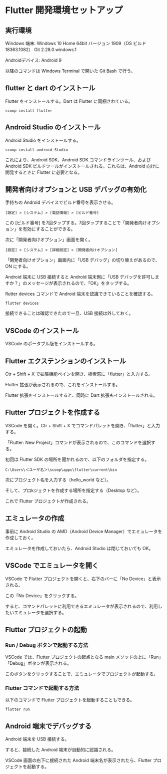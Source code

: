 # Flutter 開発環境セットアップ

## 実行環境
Windows 端末:
Windows 10 Home 64bit バージョン 1909（OS ビルド 18363.1082）
Git 2.28.0.windows.1

Androidデバイス: 
Android 9

以降のコマンドは Windows Terminal で開いた Git Bash で行う。

## flutter と dart のインストール
Flutter をインストールする。Dart は Flutter に同梱されている。 
```console
scoop install flutter
```

## Android Studio のインストール
Android Studio をインストールする。
```console
scoop install android-Studio
```

これにより、Android SDK、Android SDK コマンドラインツール、および Android SDK ビルドツールがインストールされる。これらは、Android 向けに開発するときに Flutter に必要となる。

## 開発者向けオプションと USB デバッグの有効化
手持ちの Android デバイスでビルド番号を表示させる。
```
[設定] > [システム] > [電話情報] > [ビルド番号]
```

この [ビルド番号] を7回タップする。7回タップすることで「開発者向けオプション」を有効にすることができる。


次に「開発者向けオプション」画面を開く。
```
[設定] > [システム] > [詳細設定] > [開発者向けオプション]
```

「開発者向けオプション」画面内に「USB デバッグ」の切り替えがあるので、ON にする。

Android 端末に USB 接続すると Android 端末側に「USB デバッグを許可しますか？」のメッセージが表示されるので、「OK」をタップする。

flutter devices コマンドで Android 端末を認識できていることを確認する。
```console
flutter devices
```

接続できることは確認できたので一旦、USB 接続は外しておく。

## VSCode のインストール
VSCode のポータブル版をインストールする。

## Flutter エクステンションのインストール
Ctr + Shift + X で拡張機能ペインを開き、検索窓に「flutter」と入力する。

Flutter 拡張が表示されるので、これをインストールする。

Flutter 拡張をインストールすると、同時に Dart 拡張もインストールされる。

## Flutter プロジェクトを作成する
VSCode を開く。Ctr + Shift + X でコマンドパレットを開き、「flutter」と入力する。

「Flutter: New Project」コマンドが表示されるので、このコマンドを選択する。

初回は Flutter SDK の場所を聞かれるので、以下のフォルダを指定する。
```
C:\Users\＜ユーザ名＞\scoop\apps\flutter\current\bin
```

次にプロジェクト名を入力する（hello_world など）。

そして、プロkジェクトを作成する場所を指定する（Desktop など）。

これで Flutter プロジェクトが作成される。

## エミュレータの作成
事前に Android Studio の AMD（Android Device Manager）でエミュレータを作成しておく。

エミュレータを作成しておいたら、Android Studio は閉じておいても OK。

## VSCode でエミュレータを開く
VSCode で Flutter プロジェクトを開くと、右下のバーに「No Device」と表示される。

この「No Device」をクリックする。

すると、コマンドパレットに利用できるエミュレータが表示されるので、利用したいエミュレータを選択する。

## Flutter プロジェクトの起動

### Run / Debug ボタンで起動する方法
VSCode では、Flutter プロジェクトの起点となる main メソッドの上に「Run」「Debug」ボタンが表示される。

このボタンをクリックすることで、エミュレータでプロジェクトが起動する。

### Flutter コマンドで起動する方法
以下のコマンドで Flutter プロジェクトを起動することもできる。
```console
flutter run
```

## Android 端末でデバッグする
Android 端末を USB 接続する。

すると、接続した Android 端末が自動的に認識される。

VSCode 画面の右下に接続された Android 端末名が表示されたら、Flutter プロジェクトを起動する。
